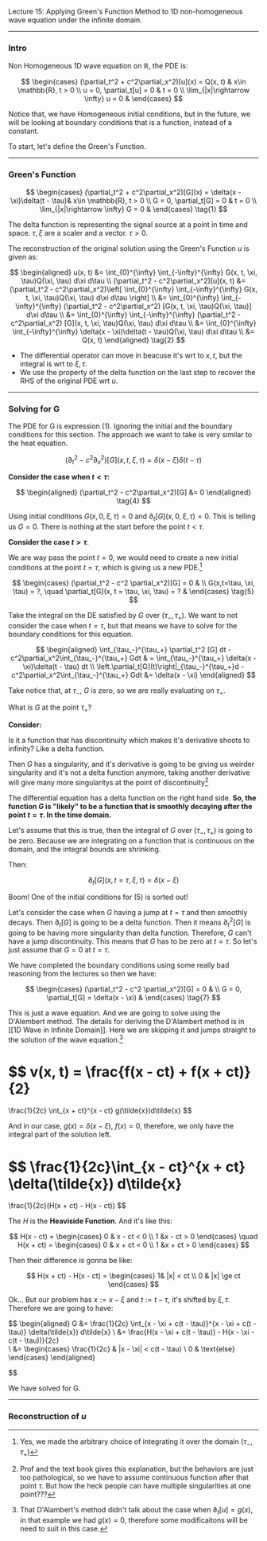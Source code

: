 Lecture 15: 
Applying Green's Function Method to 1D non-homogeneous wave equation under the infinite domain. 


--- 
### **Intro**


Non Homogeneous 1D wave equation on $\mathbb{R}$, the PDE is: 

$$
\begin{cases}
    (\partial_t^2 + c^2\partial_x^2)[u](x) = Q(x, t) & x\in \mathbb{R}, t > 0
    \\
    u = 0, \partial_t[u] = 0 & t = 0
    \\
    \lim_{|x|\rightarrow \infty} u = 0 &
\end{cases}
$$

Notice that, we have Homogeneous initial conditions, but in the future, we will be looking at boundary conditions that is a function, instead of a constant. 

To start, let's define the Green's Function. 


---
### **Green's Function**
$$
\begin{cases}
    (\partial_t^2 + c^2\partial_x^2)[G](x) = \delta(x - \xi)\delta(t - \tau)& x\in \mathbb{R}, t > 0
    \\
    G = 0, \partial_t[G] = 0 & t = 0
    \\
    \lim_{|x|\rightarrow \infty} G = 0 &
\end{cases}
\tag{1}
$$

The delta function is representing the signal source at a point in time and space. $\tau, \xi$ are a scaler and a vector. $\tau > 0$. 

The reconstruction of the original solution using the Green's Function $u$ is given as: 

$$
\begin{aligned}
    u(x, t) &= \int_{0}^{\infty} 
        \int_{-\infty}^{\infty} 
            G(x, t, \xi, \tau)Q(\xi, \tau)
        d\xi
    d\tau 
    \\
    (\partial_t^2 - c^2\partial_x^2)[u](x, t) &= 
    (\partial_t^2 - c^2\partial_x^2)\left[
        \int_{0}^{\infty} 
            \int_{-\infty}^{\infty} 
                G(x, t, \xi, \tau)Q(\xi, \tau)
            d\xi
        d\tau
    \right]
    \\
    &= 
    \int_{0}^{\infty} 
        \int_{-\infty}^{\infty} 
            (\partial_t^2 - c^2\partial_x^2)
            [G(x, t, \xi, \tau)Q(\xi, \tau)]
        d\xi
    d\tau
    \\
    &= 
    \int_{0}^{\infty} 
        \int_{-\infty}^{\infty} 
            (\partial_t^2 - c^2\partial_x^2)
            [G](x, t, \xi, \tau)Q(\xi, \tau)
        d\xi
    d\tau
    \\
    &= 
    \int_{0}^{\infty} 
        \int_{-\infty}^{\infty} 
            \delta(x - \xi)\delta(t - \tau)Q(\xi, \tau)
        d\xi
    d\tau
    \\
    &= Q(x, t) 
\end{aligned}
\tag{2}
$$

* The differential operator can move in beacuse it's wrt to $x, t$, but the integral is wrt to $\xi, \tau$. 
* We use the property of the delta function on the last step to recover the RHS of the original PDE wrt $u$. 


---
### **Solving for G**

The PDE for G is expression (1). Ignoring the initial and the boundary conditions for this section. The approach we want to take is very similar to the heat equation. 

$$
(\partial_t^2 - c^2\partial_x^2)[G](x, t, \xi,\tau) = \delta(x - \xi)\delta(t - \tau)
\tag{3}
$$

**Consider the case when $t<\tau$:**

$$
\begin{aligned}
    (\partial_t^2 - c^2\partial_x^2)[G] &= 0    
\end{aligned}
\tag{4}
$$

Using initial conditions $G(x, 0, \xi, \tau) = 0$ and $\partial_t[G](x, 0, \xi, \tau) = 0$. This is telling us $G = 0$. There is nothing at the start before the point $t < \tau$. 


**Consider the case $t > \tau$**. 

We are way pass the point $t = 0$, we would need to create a new initial conditions at the point $t = \tau$, which is giving us a new PDE.[^3]

$$
\begin{cases}
    (\partial_t^2 - c^2 \partial_x^2)[G] = 0 & 
    \\
    G(x,t=\tau, \xi, \tau) = ?, \quad \partial_t[G](x, t = \tau, \xi, \tau) = ? & 
\end{cases}
\tag{5}
$$

Take the integral on the DE satisfied by $G$ over $(\tau_-, \tau_+)$. We want to not consider the case when $t=\tau$, but that means we have to solve for the boundary conditions for this equation. 

$$
\begin{aligned}
    \int_{\tau_-}^{\tau_+} 
        \partial_t^2 [G]
    dt - 
    c^2\partial_x^2\int_{\tau_-}^{\tau_+} Gdt
    & = 
    \int_{\tau_-}^{\tau_+} 
        \delta(x - \xi)\delta(t - \tau)
    dt 
    \\
    \left.\partial_t[G](t)\right|_{\tau_-}^{\tau_+}d
    - c^2\partial_x^2\int_{\tau_-}^{\tau_+} Gdt 
    &= \delta(x - \xi)
\end{aligned}
$$

Take notice that, at $\tau_-$, $G$ is zero, so we are really evaluating on $\tau_+$. 

What is $G$ at the point $\tau_+$? 

**Consider:** 

Is it a function that has discontinuity which makes it's derivative shoots to infinity? Like a delta function. 

Then $G$ has a singularity, and it's derivative is going to be giving us weirder singularity and it's not a delta function anymore, taking another derivative will give many more singularitys at the point of discontinuity[^1]

The differential equation has a delta function on the right hand side. **So, the function $G$ is "likely" to be a function that is smoothly decaying after the point $t = \tau$. In the time domain.**

Let's assume that this is true, then the integral of $G$ over $(\tau_-, \tau_+)$ is going to be zero. Because we are integrating on a function that is continuous on the domain, and the integral bounds are shrinking. 

Then: 

$$
\partial_t[G](x, t=\tau, \xi, \tau) = \delta(x - \xi)
\tag{6}
$$

Boom! One of the initial conditions for (5) is sorted out! 

Let's consider the case when $G$ having a jump at $t = \tau$ and then smoothly decays. Then $\partial_t[G]$ is going to be a delta function. Then it means $\partial_t^2[G]$ is going to be having more singularity than delta function. Therefore, $G$ can't have a jump discontinuity. This means that $G$ has to be zero at $t = \tau$. So let's just assume that $G = 0$ at $t = \tau$. 

We have completed the boundary conditions using some really bad reasoning from the lectures so then we have: 

$$
\begin{cases}
    (\partial_t^2 - c^2 \partial_x^2)[G] = 0 & 
    \\
    G = 0, \partial_t[G] = \delta(x - \xi) & 
\end{cases}
\tag{7}
$$

This is just a wave equation. And we are going to solve using the D'Alembert method. The details for deriving the D'Alambert method is in [[1D Wave in Infinite Domain]]. Here we are skipping it and jumps straight to the solution of the wave equation.[^2]

$$
v(x, t) = \frac{f(x - ct) + f(x + ct)}{2} 
=
\frac{1}{2c}
\int_{x + ct}^{x - ct} g(\tilde{x})d\tilde{x}
$$

And in our case, $g(x) = \delta(x - \xi)$, $f(x) = 0$, therefore, we only have the integral part of the solution left. 

$$
\frac{1}{2c}\int_{x - ct}^{x + ct} 
\delta(\tilde{x})
d\tilde{x}
=
\frac{1}{2c}(H(x + ct) - H(x - ct))
$$

The $H$ is the **Heaviside Function**. And it's like this: 

$$
H(x - ct) = \begin{cases}
    0 & x - ct < 0
    \\
    1 &x - ct > 0
\end{cases}
\quad 
H(x + ct) = \begin{cases}
    0 & x + ct < 0
    \\
    1 &x + ct > 0
\end{cases}
$$

Then their difference is gonna be like: 

$$
H(x + ct) - H(x - ct) = \begin{cases}
    1& |x| < ct 
    \\
    0 & |x| \ge ct 
\end{cases}
$$

Ok... But our problem has $x := x - \xi$ and $t := t - \tau$, it's shifted by $\xi, \tau$. Therefore we are going to have: 

$$
\begin{aligned}
    G &= \frac{1}{2c} \int_{x - \xi + c(t - \tau)}^{x - \xi + c(t - \tau)} 
    \delta(\tilde{x})
    d\tilde{x}
    \\
    &= 
    \frac{H(x - \xi + c(t - \tau)) - H(x - \xi - c(t - \tau))}{2c}    
    \\
    &=
    \begin{cases}
        \frac{1}{2c} & |x - \xi| < c(t - \tau)
        \\
        0 & \text{else}
    \end{cases}
\end{aligned}

$$

We have solved for G. 

---
### **Reconstruction of $u$**





[^1]: Prof and the text book gives this explanation, but the behaviors are just too pathological, so we have to assume continuous function after that point $\tau$. But how the heck people can have multiple singularities at one point??? 
[^2]: That D'Alambert's method didn't talk about the case when $\partial_t[u]=g(x)$, in that example we had $g(x) = 0$, therefore some modificaitons will be need to suit in this case. 
[^3]: Yes, we made the arbitrary choice of integrating it over the domain $(\tau_-, \tau_+)$